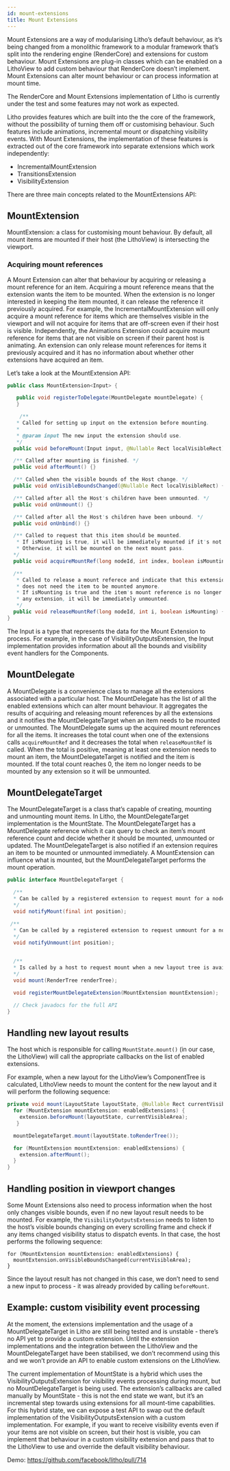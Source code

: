 ```yaml
---
id: mount-extensions
title: Mount Extensions
---
```


Mount Extensions are a way of modularising Litho’s default behaviour, as it’s being changed from a monolithic framework to a modular framework that’s split into the rendering engine (RenderCore) and extensions for custom behaviour.
Mount Extensions are plug-in classes which can be enabled on a LithoView to add custom behaviour that RenderCore doesn’t implement. Mount Extensions can alter mount behaviour or can process information at mount time.

The RenderCore and Mount Extensions implementation of Litho is currently under the test and some features may not work as expected.

Litho provides features which are built into the the core of the framework, without the possibility of turning them off or customising behaviour. Such features include animations, incremental mount or dispatching visibility events. With Mount Extensions, the implementation of these features is extracted out of the core framework into separate extensions which work independently:
* IncrementalMountExtension
* TransitionsExtension
* VisibilityExtension

There are three main concepts related to the MountExtensions API:


## MountExtension

MountExtension: a class for customising mount behaviour. By default, all mount items are mounted if their host (the LithoView) is intersecting the viewport.

### Acquiring mount references

A Mount Extension can alter that behaviour by acquiring or releasing a mount reference for an item. Acquiring a mount reference means that the extension wants the item to be mounted. When the extension is no longer interested in keeping the item mounted, it can release the reference it previously acquired.
For example, the IncrementalMountExtension will only acquire a mount reference for items which are themselves visible in the viewport and will not acquire for items that are off-screen even if their host is visible.
Independently, the Animations Extension could acquire mount reference for items that are not visible on screen if their parent host is animating.
An extension can only release mount references for items it previously acquired and it has no information about whether other extensions have acquired an item.

Let’s take a look at the MountExtension API:


```java
public class MountExtension<Input> {

   public void registerToDelegate(MountDelegate mountDelegate) {
   }

    /**
   * Called for setting up input on the extension before mounting.
   *
   * @param input The new input the extension should use.
   */
  public void beforeMount(Input input, @Nullable Rect localVisibleRect) {}

  /** Called after mounting is finished. */
  public void afterMount() {}

  /** Called when the visible bounds of the Host change. */
  public void onVisibleBoundsChanged(@Nullable Rect localVisibleRect) {}

  /** Called after all the Host's children have been unmounted. */
  public void onUnmount() {}

  /** Called after all the Host's children have been unbound. */
  public void onUnbind() {}

  /** Called to request that this item should be mounted.
   * If isMounting is true, it will be immediately mounted if it's not mounted already.
   * Otherwise, it will be mounted on the next mount pass.
  */
  public void acquireMountRef(long nodeId, int index, boolean isMounting) {}

  /**
   * Called to release a mount referece and indicate that this extension
   * does not need the item to be mounted anymore.
   * If isMounting is true and the item's mount reference is no longer acquired by
   * any extension, it will be immediately unmounted.
   */
  public void releaseMountRef(long nodeId, int i, boolean isMounting) {
}
```


The Input is a type that represents the data for the Mount Extension to process. For example, in the case of VisibilityOutputsExtension, the Input implementation provides information about all the bounds and visibility event handlers for the Components.

## MountDelegate

A MountDelegate is a convenience class to manage all the extensions associated with a particular host. The MountDelegate has the list of all the enabled extensions which can alter mount behaviour. It aggregates the results of acquiring and releasing mount references by all the extensions and it notifies the MountDelegateTarget when an item needs to be mounted or unmounted.
The MountDelegate sums up the acquired mount references for all the items. It increases the total count when one of the extensions calls `acquireMountRef` and it decreases the total when `releaseMountRef` is called. When the total is positive, meaning at least one extension needs to mount an item, the MountDelegateTarget is notified and the item is mounted. If the total count reaches 0, the item no longer needs to be mounted by any extension so it will be unmounted.


## MountDelegateTarget

The MountDelegateTarget is a class that’s capable of creating, mounting and unmounting mount items. In Litho, the MountDelegateTarget implementation is the MountState. The MountDelegateTarget has a MountDelegate reference which it can query to check an item’s mount reference count and decide whether it should be mounted, unmounted or updated.
The MountDelegateTarget is also notified if an extension requires an item to be mounted or unmounted immediately. A MountExtension can influence what is mounted, but the MountDelegateTarget performs the mount operation.


```java
public interface MountDelegateTarget {

  /**
  * Can be called by a registered extension to request mount for a node.
  */
  void notifyMount(final int position);

 /**
  * Can be called by a registered extension to request unmount for a node.
  */
  void notifyUnmount(int position);


  /**
  * Is called by a host to request mount when a new layout tree is available.
  */
  void mount(RenderTree renderTree);

  void registerMountDelegateExtension(MountExtension mountExtension);

  // Check javadocs for the full API
}
```

## Handling new layout results

The host which is responsible for calling `MountState.mount()` (in our case, the LithoView) will call the appropriate callbacks on the list of enabled extensions.

For example, when a new layout for the LithoView’s ComponentTree is calculated, LithoView needs to mount the content for the new layout and it will perform the following sequence:


```java
private void mount(LayoutState layoutState, @Nullable Rect currentVisibleArea) {
  for (MountExtension mountExtension: enabledExtensions) {
    extension.beforeMount(layoutState, currentVisibleArea);
   }

  mountDelegateTarget.mount(layoutState.toRenderTree());

  for (MountExtension mountExtension: enabledExtensions) {
    extension.afterMount();
  }
}

```



## Handling position in viewport changes

Some Mount Extensions also need to process information when the host only changes visible bounds, even if no new layout result needs to be mounted. For example, the `VisibilityOutputsExtension` needs to listen to the host’s visible bounds changing on every scrolling frame and check if any items changed visibility status to dispatch events.
In that case, the host performs the following sequence:


```
for (MountExtension mountExtension: enabledExtensions) {
  mountExtension.onVisibleBoundsChanged(currentVisibleArea);
}
```

Since the layout result has not changed in this case, we don’t need to send a new input to process - it was already provided by calling `beforeMount`.


## Example: custom visibility event processing

At the moment, the extensions implementation and the usage of a MountDelegateTarget in Litho are still being tested and is unstable - there’s no API yet to provide a custom extension. Until the extension implementations and the integration between the LithoView and the MountDelegateTarget have been stabilised, we don’t recommend using this and we won’t provide an API to enable custom extensions on the LithoView.

The current implementation of MountState is a hybrid which uses the VisibilityOutputsExtension for visibility events processing during mount, but no MountDelegateTarget is being used. The extension’s callbacks are called manually by MountState - this is not the end state we want, but it’s an incremental step towards using extensions for all mount-time capabilities.
For this hybrid state, we can expose a test API to swap out the default implementation of the VisibilityOutputsExtension with a custom implementation. For example, if you want to receive visibility events even if your items are not visible on screen, but their host is visible, you can implement that behaviour in a custom visibility extension and pass that to the LithoView to use and override the default visibility behaviour.

Demo: https://github.com/facebook/litho/pull/714
